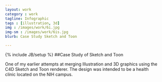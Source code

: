 ```yaml
---
layout: work
category : work
tagline: Infographic
tags : [illustration, 3d]
img : /images/work/6i.jpg
img-sm : /images/work/6is.jpg
blurb: Case Study Sketch and Toon

---
```

{% include JB/setup %}
##Case Study of Sketch and Toon

One of my earlier attempts at merging Illustration and 3D graphics using the C4D Sketch and Toon renderer.  The design was intended to be a health clinic located on the NIH campus.